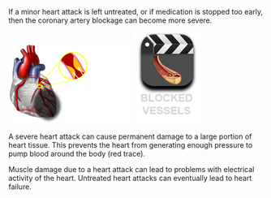 If a minor heart attack is left untreated, or if medication is stopped too early, then the coronary artery blockage can become more severe.

<div class="topic-img-big">
<img src="img/coronary_block_severe.png" width="240px" height="auto"/>

<a href="/medtech-heart-vue/attack-severe#video-div" data-play="video">
<img id="blocked" src="img/blockage.png" class="video-icon-tall"/>
</a>
</div>

A severe heart attack can cause permanent damage to a large portion of heart tissue. This prevents the heart from generating enough pressure to pump blood around the body (red trace).

Muscle damage due to a heart attack can lead to problems with electrical activity of the heart. Untreated heart attacks can eventually lead to heart failure.
